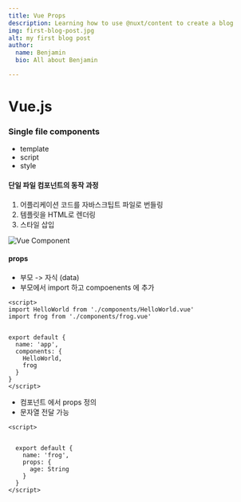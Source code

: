 ```yaml
---
title: Vue Props
description: Learning how to use @nuxt/content to create a blog
img: first-blog-post.jpg
alt: my first blog post
author:
  name: Benjamin
  bio: All about Benjamin

---
```


# Vue.js
### Single file components
- template
- script
- style

#### 단일 파일 컴포넌트의 동작 과정
1. 어플리케이션 코드를 자바스크팁트 파일로 번들링
2. 템플릿을 HTML로 렌더링
3. 스타일 삽입

![Vue Component](img/vueComponent.png)

#### props
- 부모 -> 자식 (data)
- 부모에서 import 하고 compoenents 에 추가
```
<script>
import HelloWorld from './components/HelloWorld.vue'
import frog from './components/frog.vue'


export default {
  name: 'app',
  components: {
    HelloWorld,
    frog
  }
}
</script>
```
- 컴포넌트 에서 props 정의
- 문자열 전달 가능
```
<script>


  export default {
    name: 'frog',
    props: {
      age: String
    }
  }
</script>
```
